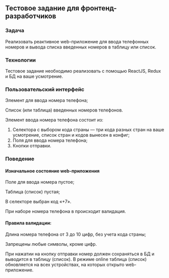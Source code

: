 ## Тестовое задание для фронтенд-разработчиков

### Задача

Реализовать реактивное web-приложение для ввода телефонных номеров и вывода списка введенных номеров в таблицу или список.

### Технологии

Тестовое задание необходимо реализовать с помощью ReactJS, Redux и БД на ваше усмотрение.

### Пользовательский интерфейс

Элемент для ввода номера телефона;

Список (или таблица) введенных номеров телефонов.

Элемент ввода номера телефона состоит из:
1. Селектора с выбором кода страны — три кода разных стран на ваше усмотрение, список стран и кодов вынесен в конфиг;
2. Поля для ввода номера телефона;
3. Кнопки отправки.

### Поведение

#### Изначальное состояние web-приложения

Поле для ввода номера пустое;

Таблица (список) пустая;

В селекторе выбран код «+7».

При наборе номера телефона в происходит валидация.

#### Правила валидации:

Длина номера телефона от 3 до 10 цифр, без учета кода страны;

Запрещены любые символы, кроме цифр.

При нажатии на кнопку отправки номер должен сохраняться в БД и выводится в таблицу (список). В режиме online таблица (список) обновляется на всех устройствах, на которых открыто web-приложение.
